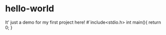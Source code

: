 # hello-world
It' just a demo for my first project here!
#`include<stdio.h>
int main(){
  return 0;
}
